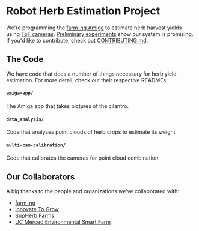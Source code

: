 # Robot Herb Estimation Project

We're programming the [farm-ng Amiga](https://farm-ng.com/amiga/) to estimate herb harvest yields using [ToF cameras](https://shop.luxonis.com/products/oak-d-sr-poe?variant=46456301027551). [Preliminary experiments](https://thevanadium.github.io/portfolio/2024-08-Fall-CSE-302-poster.pdf) show our system is promising. If you'd like to contribute, check out [CONTRIBUTING.md](https://github.com/TheVanadium/farm-ng-amiga-autonomous-navigation/blob/master/CONTRIBUTING.md).

## The Code

We have code that does a number of things necessary for herb yield estimation. For more detail, check out their respective READMEs.

#### `amiga-app/`
The Amiga app that takes pictures of the cilantro.

#### `data_analysis/`
Code that analyzes point clouds of herb crops to estimate its weight

#### `multi-cam-calibration/`
Code that calibrates the cameras for point cloud combination

## Our Collaborators
A big thanks to the people and organizations we've collaborated with:
- [farm-ng](https://farm-ng.com/)
- [Innovate To Grow](https://i2g.ucmerced.edu/)
- [SupHerb Farms](https://supherbfarms.com/)
- [UC Merced Environmental Smart Farm](https://vista.ucmerced.edu/farm/)
